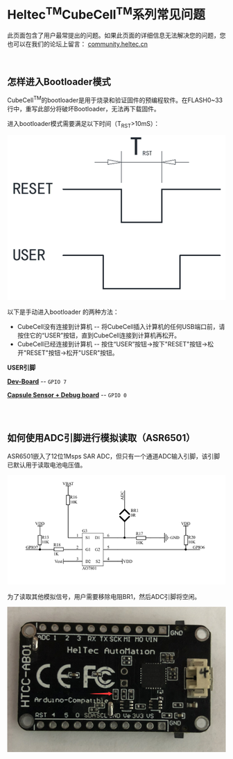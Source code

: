 # Heltec<sup>TM</sup>CubeCell<sup>TM</sup>系列常见问题

此页面包含了用户最常提出的问题。如果此页面的详细信息无法解决您的问题，您也可以在我们的论坛上留言： [community.heltec.cn](http://community.heltec.cn/)

&nbsp;

## 怎样进入Bootloader模式

CubeCell<sup>TM</sup>的bootloader是用于烧录和验证固件的预编程软件。在FLASH0~33行中，重写此部分将破坏Bootloader，无法再下载固件。

进入bootloader模式需要满足以下时间（T<sub>RST</sub>>10mS）：

![](img/frequently_asked_questions/01.png)

以下是手动进入bootloader 的两种方法：

- CubeCell没有连接到计算机 -- 将CubeCell插入计算机的任何USB端口前，请按住它的“USER”按钮，直到CubeCell连接到计算机再松开。
- CubeCell已经连接到计算机 -- 按住“USER”按钮→按下"RESET"按钮→松开"RESET"按钮→松开"USER"按钮。

**USER引脚**

**[Dev-Board](https://heltec.org/project/htcc-ab01/)** -- `GPIO 7`

**[Capsule Sensor + Debug board](https://heltec.org/project/htcc-ac01/)** -- `GPIO 0`

``` Tip:: 如果始终保持&quot;USER&quot;引脚低电平（软件设置低或下拉到GND），可能导致自动引导系统不工作，用户可以手动访问bootloader模式。

```

&nbsp;

## 如何使用ADC引脚进行模拟读取（ASR6501）

ASR6501嵌入了12位1Msps SAR ADC，但只有一个通道ADC输入引脚，该引脚已默认用于读取电池电压值。

![](img/frequently_asked_questions/02.png)

为了读取其他模拟信号，用户需要移除电阻BR1，然后ADC引脚将空闲。

![](img/frequently_asked_questions/03.png)

``` Tip:: CubeCell的ADC使用内部1.2V参考电压。

```

``` Note:: ADC输入电压不能高于VDD。

```
